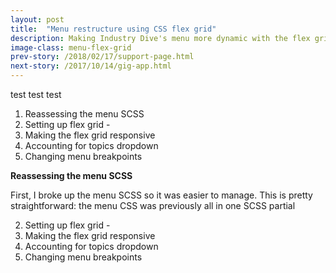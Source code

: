 ```yaml
---
layout: post
title:  "Menu restructure using CSS flex grid"
description: Making Industry Dive's menu more dynamic with the flex grid
image-class: menu-flex-grid
prev-story: /2018/02/17/support-page.html
next-story: /2017/10/14/gig-app.html
---
```


test test test 

1. Reassessing the menu SCSS  
2. Setting up flex grid - 
3. Making the flex grid responsive
4. Accounting for topics dropdown
5. Changing menu breakpoints

**Reassessing the menu SCSS**

First, I broke up the menu SCSS so it was easier to manage. This is pretty straightforward: the menu CSS was previously all in one SCSS partial

2. Setting up flex grid - 
3. Making the flex grid responsive
4. Accounting for topics dropdown
5. Changing menu breakpoints